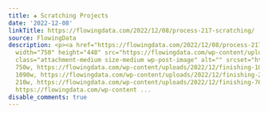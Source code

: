 ```yaml
---
title: ✚ Scratching Projects
date: '2022-12-08'
linkTitle: https://flowingdata.com/2022/12/08/process-217-scratching/
source: FlowingData
description: <p><a href="https://flowingdata.com/2022/12/08/process-217-scratching/"><img
  width="750" height="448" src="https://flowingdata.com/wp-content/uploads/2022/12/finishing-750x448.png"
  class="attachment-medium size-medium wp-post-image" alt="" srcset="https://flowingdata.com/wp-content/uploads/2022/12/finishing-750x448.png
  750w, https://flowingdata.com/wp-content/uploads/2022/12/finishing-1090x651.png
  1090w, https://flowingdata.com/wp-content/uploads/2022/12/finishing-210x125.png
  210w, https://flowingdata.com/wp-content/uploads/2022/12/finishing-768x459.png 768w,
  https://flowingdata.com/wp-content ...
disable_comments: true
---
```

<p><a href="https://flowingdata.com/2022/12/08/process-217-scratching/"><img width="750" height="448" src="https://flowingdata.com/wp-content/uploads/2022/12/finishing-750x448.png" class="attachment-medium size-medium wp-post-image" alt="" srcset="https://flowingdata.com/wp-content/uploads/2022/12/finishing-750x448.png 750w, https://flowingdata.com/wp-content/uploads/2022/12/finishing-1090x651.png 1090w, https://flowingdata.com/wp-content/uploads/2022/12/finishing-210x125.png 210w, https://flowingdata.com/wp-content/uploads/2022/12/finishing-768x459.png 768w, https://flowingdata.com/wp-content ...